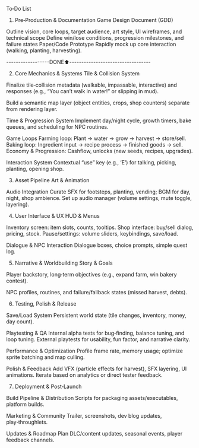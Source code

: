 To‑Do List

1. Pre‑Production & Documentation Game Design Document (GDD)

Outline vision, core loops, target audience, art style, UI wireframes, and technical scope
Define win/lose conditions, progression milestones, and failure states Paper/Code Prototype
Rapidly mock up core interaction (walking, planting, harvesting).

------------------DONE⬆️----------------------------------

2. Core Mechanics & Systems Tile & Collision System

Finalize tile‐collision metadata (walkable, impassable, interactive)
and responses (e.g., “You can’t walk in water!” or slipping in mud).

Build a semantic map layer (object entities, crops, shop counters) separate from rendering layer.

Time & Progression System Implement day/night cycle, growth timers, bake queues,
and scheduling for NPC routines.

Game Loops
Farming loop: Plant → water → grow → harvest → store/sell.
Baking loop: Ingredient input → recipe process → finished goods → sell.
Economy & Progression: Cashflow, unlocks (new seeds, recipes, upgrades).

Interaction System
Contextual “use” key (e.g., ‘E’) for talking, picking, planting, opening shop.

3. Asset Pipeline Art & Animation

Audio Integration
Curate SFX for footsteps, planting, vending; BGM for day, night, shop ambience.
Set up audio manager (volume settings, mute toggle, layering).

4. User Interface & UX HUD & Menus

Inventory screen: item slots, counts, tooltips.
Shop interface: buy/sell dialog, pricing, stock.
Pause/settings: volume sliders, keybindings, save/load.

Dialogue & NPC Interaction Dialogue boxes, choice prompts, simple quest log.

5. Narrative & Worldbuilding Story & Goals

Player backstory, long‑term objectives (e.g., expand farm, win bakery contest).

NPC profiles, routines, and failure/fallback states (missed harvest, debts).

6. Testing, Polish & Release

Save/Load System
Persistent world state (tile changes, inventory, money, day count).

Playtesting & QA
Internal alpha tests for bug‑finding, balance tuning, and loop tuning.
External playtests for usability, fun factor, and narrative clarity.

Performance & Optimization
Profile frame rate, memory usage; optimize sprite batching and map culling.

Polish & Feedback
Add VFX (particle effects for harvest), SFX layering, UI animations.
Iterate based on analytics or direct tester feedback.

7. Deployment & Post‑Launch

Build Pipeline & Distribution
Scripts for packaging assets/executables, platform builds.

Marketing & Community
Trailer, screenshots, dev blog updates, play‑throughlets.

Updates & Roadmap
Plan DLC/content updates, seasonal events, player feedback channels.
